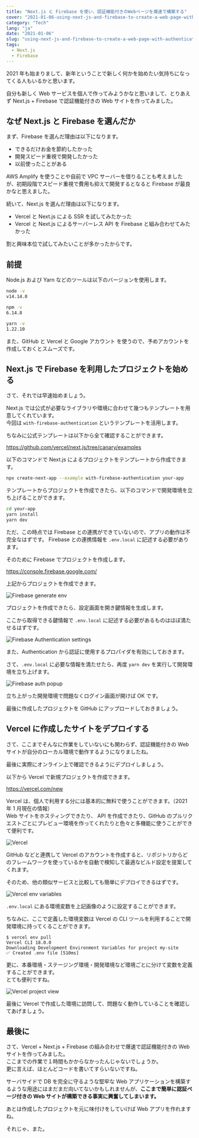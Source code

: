 ```yaml
---
title: "Next.js と Firebase を使い、認証機能付きのWebページを爆速で構築する"
cover: "2021-01-06-using-next-js-and-firebase-to-create-a-web-page-with-authentication-function/header.png"
category: "Tech"
lang: "ja"
date: "2021-01-06"
slug: "using-next-js-and-firebase-to-create-a-web-page-with-authentication-function"
tags:
  - Next.js
  - Firebase
---
```


2021 年も始まりまして、新年ということで新しく何かを始めたい気持ちになってくる人もいるかと思います。

自分も新しく Web サービスを個人で作ってみようかなと思いまして、とりあえず Next.js + Firebase で認証機能付きの Web サイトを作ってみました。

## なぜ Next.js と Firebase を選んだか

まず、Firebase を選んだ理由は以下になります。

- できるだけお金を節約したかった
- 開発スピード重視で開発したかった
- 以前使ったことがある

AWS Amplify を使うことや自前で VPC サーバーを借りることも考えましたが、初期段階でスピード重視で費用も抑えて開発するとなると Firebase が最良かなと思えました。

続いて、Next.js を選んだ理由は以下になります。

- Vercel と Next.js による SSR を試してみたかった
- Vercel と Next.js によるサーバーレス API を Firebase と組み合わせてみたかった

割と興味本位で試してみたいことが多かったからです。

## 前提

Node.js および Yarn などのツールは以下のバージョンを使用します。

```bash
node -v
v14.14.0

npm -v
6.14.8

yarn -v
1.22.10
```

また、GitHub と Vercel と Google アカウント を使うので、予めアカウントを作成しておくとスムーズです。

## Next.js で Firebase を利用したプロジェクトを始める

さて、それでは早速始めましょう。

Next.js では公式が必要なライブラリや環境に合わせて幾つもテンプレートを用意してくれています。  
今回は `with-firebase-authentication` というテンプレートを活用します。

ちなみに公式テンプレートは以下から全て確認することができます。

https://github.com/vercel/next.js/tree/canary/examples

以下のコマンドで Next.js によるプロジェクトをテンプレートから作成できます。

```bash
npx create-next-app --example with-firebase-authentication your-app
```

テンプレートからプロジェクトを作成できたら、以下のコマンドで開発環境を立ち上げることができます。

```bash
cd your-app
yarn install
yarn dev
```

ただ、この時点では Firebase との連携ができていないので、アプリの動作は不完全なはずです。
Firebase との連携情報を `.env.local` に記述する必要があります。

そのために Firebase でプロジェクトを作成します。

https://console.firebase.google.com/

上記からプロジェクトを作成できます。

![Firebase generate env](Firebase-generate-env.png)

プロジェクトを作成できたら、設定画面を開き鍵情報を生成します。

ここから取得できる鍵情報で `.env.local` に記述する必要があるものはほぼ満たせるはずです。

![Firebase Authentication settings](Firebase-Authentication-settings.png)

また、Authentication から認証に使用するプロパイダを有効にしておきます。

さて、`.env.local` に必要な情報を満たせたら、再度 `yarn dev` を実行して開発環境を立ち上げます。

![Firebase auth popup](Firebase-auth-popup.png)

立ち上がった開発環境で問題なくログイン画面が開けば OK です。

最後に作成したプロジェクトを GitHub にアップロードしておきましょう。

## Vercel に作成したサイトをデプロイする

さて、ここまでそんなに作業をしていないにも関わらず、認証機能付きの Web サイトが自分のローカル環境で動作するようになりましたね。

最後に実際にオンライン上で確認できるようにデプロイしましょう。

以下から Vercel で新規プロジェクトを作成できます。

https://vercel.com/new

Vercel は、個人で利用する分には基本的に無料で使うことができます。（2021 年 1 月現在の情報）  
Web サイトをホスティングできたり、 API を作成できたり、GitHub のプルリクエストごとにプレビュー環境を作ってくれたりと色々と多機能に使うことができて便利です。

![Vercel](Vercel-new.png)

GitHub などと連携して Vercel のアカウントを作成すると、リポジトリからどのフレームワークを使っているかを自動で検知して最適なビルド設定を提案してくれます。

そのため、他の類似サービスと比較しても簡単にデプロイできるはずです。

![Vercel env variables](Vercel-env-variables.png)

`.env.local` にある環境変数を上記画像のように設定することができます。

ちなみに、ここで定義した環境変数は Vercel の CLI ツールを利用することで開発環境に持ってくることができます。

```
$ vercel env pull
Vercel CLI 18.0.0
Downloading Development Environment Variables for project my-site
✅ Created .env file [510ms]
```

更に、本番環境・ステージング環境・開発環境など環境ごとに分けて変数を定義することができます。  
とても便利ですね。

![Vercel project view](Vercel-project-view.png)

最後に Vercel で作成した環境に訪問して、問題なく動作していることを確認してあげましょう。

## 最後に

さて、Vercel + Next.js + Firebase の組み合わせで爆速で認証機能付きの Web サイトを作ってみました。  
ここまでの作業で１時間もかからなかったんじゃないでしょうか。  
更に言えば、ほとんどコードを書いてすらいないですね。

サーバサイドで DB を完全に守るような堅牢な Web アプリケーションを構築するような用途にはまだまだ向いてないかもしれませんが、**ここまで簡単に認証ページ付きの Web サイトが構築できる事実に興奮してしまいます。**

あとは作成したプロジェクトを元に味付けをしていけば Web アプリを作れますね。

それじゃ、また。
